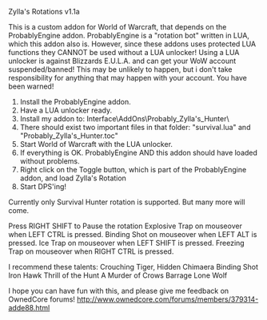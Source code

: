 Zylla's Rotations v1.1a

This is a custom addon for World of Warcraft, that depends on the ProbablyEngine addon.
ProbablyEngine is a "rotation bot" written in LUA, which this addon also is.
However, since these addons uses protected LUA functions they CANNOT be used without a LUA unlocker!
Using a LUA unlocker is against Blizzards E.U.L.A. and can get your WoW account suspended/banned!
This may be unlikely to happen, but i don't take responsibility for anything that may happen with your account.
You have been warned!

1. Install the ProbablyEngine addon.
2. Have a LUA unlocker ready.
3. Install my addon to: Interface\AddOns\Probably_Zylla's_Hunter\
4. There should exist two important files in that folder: "survival.lua" and "Probably_Zylla's_Hunter.toc"
5. Start World of Warcraft with the LUA unlocker.
6. If everything is OK. ProbablyEngine AND this addon should have loaded without problems.
7. Right click on the Toggle button, which is part of the ProbablyEngine addon, and load Zylla's Rotation
8. Start DPS'ing!

Currently only Survival Hunter rotation is supported. But many more will come.

Press RIGHT SHIFT to Pause the rotation
Explosive Trap on mouseover when LEFT CTRL is pressed.
Binding Shot on mouseover when LEFT ALT is pressed.
Ice Trap on mouseover when LEFT SHIFT is pressed.
Freezing Trap on mouseover when RIGHT CTRL is pressed.

I recommend these talents:
  Crouching Tiger, Hidden Chimaera
  Binding Shot
  Iron Hawk
  Thrill of the Hunt
  A Murder of Crows
  Barrage
  Lone Wolf

I hope you can have fun with this, and please give me feedback on OwnedCore forums!
http://www.ownedcore.com/forums/members/379314-adde88.html
